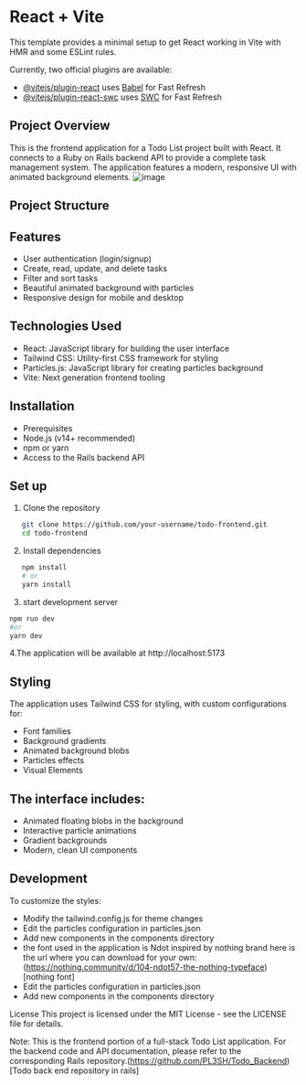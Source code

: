 # React + Vite

This template provides a minimal setup to get React working in Vite with HMR and some ESLint rules.

Currently, two official plugins are available:

- [@vitejs/plugin-react](https://github.com/vitejs/vite-plugin-react/blob/main/packages/plugin-react/README.md) uses [Babel](https://babeljs.io/) for Fast Refresh
- [@vitejs/plugin-react-swc](https://github.com/vitejs/vite-plugin-react-swc) uses [SWC](https://swc.rs/) for Fast Refresh

## Project Overview
This is the frontend application for a Todo List project built with React. It connects to a Ruby on Rails backend API to provide a complete task management system. The application features a modern, responsive UI with animated background elements.
![image](https://github.com/user-attachments/assets/e53b54a2-1f4b-476b-b472-a2f56fd5012d)



## Project Structure

## Features
- User authentication (login/signup)
- Create, read, update, and delete tasks
- Filter and sort tasks
- Beautiful animated background with particles
- Responsive design for mobile and desktop
## Technologies Used
- React: JavaScript library for building the user interface
- Tailwind CSS: Utility-first CSS framework for styling
- Particles.js: JavaScript library for creating particles background
- Vite: Next generation frontend tooling
## Installation
- Prerequisites
- Node.js (v14+ recommended)
- npm or yarn
- Access to the Rails backend API

## Set up
1. Clone the repository
```bash
   git clone https://github.com/your-username/todo-frontend.git
   cd todo-frontend
```
2. Install dependencies
```bash
   npm install
   # or
   yarn install
```
3. start development server 

```bash
npm run dev
#or 
yarn dev
```

4.The application will be available at http://localhost:5173


## Styling
The application uses Tailwind CSS for styling, with custom configurations for:
- Font families
- Background gradients
- Animated background blobs
- Particles effects
- Visual Elements
## The interface includes:
- Animated floating blobs in the background
- Interactive particle animations
- Gradient backgrounds
- Modern, clean UI components

## Development
To customize the styles:
- Modify the tailwind.config.js for theme changes
- Edit the particles configuration in particles.json
- Add new components in the components directory
- the font used in the application is Ndot inspired by nothing brand here is the url where you can download for your own: (https://nothing.community/d/104-ndot57-the-nothing-typeface)[nothing font]
- Edit the particles configuration in particles.json
- Add new components in the components directory

License
This project is licensed under the MIT License - see the LICENSE file for details.

Note: This is the frontend portion of a full-stack Todo List application. For the backend code and API documentation, please refer to the corresponding Rails repository.(https://github.com/PL3SH/Todo_Backend)[Todo back end repository in rails]

